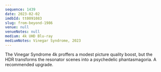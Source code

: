 ```yaml
---
sequence: 1439
date: 2023-02-02
imdbId: tt0091083
slug: from-beyond-1986
venue: null
venueNotes: null
medium: 4k UHD Blu-ray
mediumNotes: Vinegar Syndrome, 2023
---
```


The Vinegar Syndrome 4k proffers a modest picture quality boost, but the HDR transforms the resonator scenes into a psychedelic phantasmagoria. A recommended upgrade.
